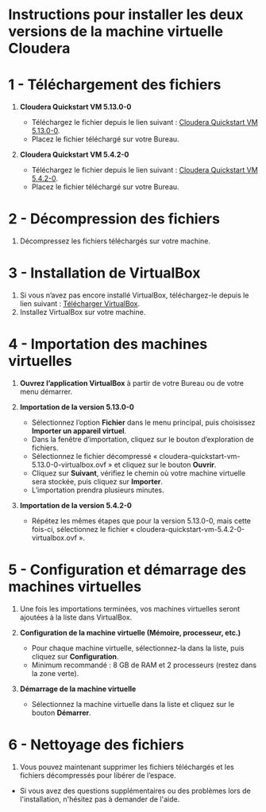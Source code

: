 # Instructions pour installer les deux versions de la machine virtuelle Cloudera

# 1 -  Téléchargement des fichiers

1. **Cloudera Quickstart VM 5.13.0-0**
   - Téléchargez le fichier depuis le lien suivant : [Cloudera Quickstart VM 5.13.0-0](https://drive.google.com/file/d/12RKj2jyinFFzDdx9cFSlLl6jg0e9svHd/view?usp=sharing).
   - Placez le fichier téléchargé sur votre Bureau.

2. **Cloudera Quickstart VM 5.4.2-0**
   - Téléchargez le fichier depuis le lien suivant : [Cloudera Quickstart VM 5.4.2-0](https://drive.google.com/drive/folders/1kCYzN-o4VuZZEX5FERcymTtFh_Q7BsD4?usp=sharing).
   - Placez le fichier téléchargé sur votre Bureau.

# 2 - Décompression des fichiers

1. Décompressez les fichiers téléchargés sur votre machine.

# 3 -  Installation de VirtualBox

1. Si vous n’avez pas encore installé VirtualBox, téléchargez-le depuis le lien suivant : [Télécharger VirtualBox](https://drive.google.com/file/d/1bWXH-yg-aYYIm1h2U34CZdysxDNpBxmj/view?usp=sharing).
2. Installez VirtualBox sur votre machine.

# 4 -  Importation des machines virtuelles

1. **Ouvrez l’application VirtualBox** à partir de votre Bureau ou de votre menu démarrer.

2. **Importation de la version 5.13.0-0**
   - Sélectionnez l’option **Fichier** dans le menu principal, puis choisissez **Importer un appareil virtuel**.
   - Dans la fenêtre d’importation, cliquez sur le bouton d’exploration de fichiers.
   - Sélectionnez le fichier décompressé « cloudera-quickstart-vm-5.13.0-0-virtualbox.ovf » et cliquez sur le bouton **Ouvrir**.
   - Cliquez sur **Suivant**, vérifiez le chemin où votre machine virtuelle sera stockée, puis cliquez sur **Importer**.
   - L’importation prendra plusieurs minutes.

3. **Importation de la version 5.4.2-0**
   - Répétez les mêmes étapes que pour la version 5.13.0-0, mais cette fois-ci, sélectionnez le fichier « cloudera-quickstart-vm-5.4.2-0-virtualbox.ovf ».

# 5 - Configuration et démarrage des machines virtuelles

1. Une fois les importations terminées, vos machines virtuelles seront ajoutées à la liste dans VirtualBox.

2. **Configuration de la machine virtuelle (Mémoire, processeur, etc.)**
   - Pour chaque machine virtuelle, sélectionnez-la dans la liste, puis cliquez sur **Configuration**.
   - Minimum recommandé : 8 GB de RAM et 2 processeurs (restez dans la zone verte).

3. **Démarrage de la machine virtuelle**
   - Sélectionnez la machine virtuelle dans la liste et cliquez sur le bouton **Démarrer**.

# 6 -  Nettoyage des fichiers

1. Vous pouvez maintenant supprimer les fichiers téléchargés et les fichiers décompressés pour libérer de l’espace.

- Si vous avez des questions supplémentaires ou des problèmes lors de l'installation, n'hésitez pas à demander de l'aide.
